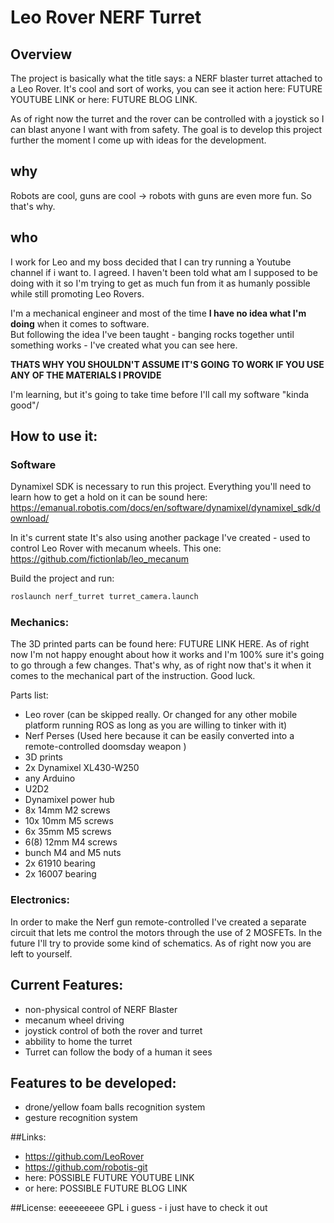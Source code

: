 # Leo Rover NERF Turret

## Overview

The project is basically what the title says: a NERF blaster turret attached to a Leo Rover.
It's cool and sort of works, you can see it action here: FUTURE YOUTUBE LINK or here: FUTURE BLOG LINK.

As of right now the turret and the rover can be controlled with a joystick so I can blast anyone I want with from safety. 
The goal is to develop this project further the moment I come up with ideas for the development.

## why
Robots are cool, guns are cool -> robots with guns are even more fun. So that's why.

## who

I work for Leo and my boss decided that I can try running a Youtube channel if i want to. I agreed. 
I haven't been told what am I supposed to be doing with it so I'm trying to get as much fun from it as humanly possible while still promoting Leo Rovers.

I'm a mechanical engineer and most of the time **I have no idea what I'm doing** when it comes to software.  
But following the idea I've been taught - banging rocks together until something works - I've created what you can see here.

**THATS WHY YOU SHOULDN'T ASSUME IT'S GOING TO WORK IF YOU USE ANY OF THE MATERIALS I PROVIDE**

I'm learning, but it's going to take time before I'll call my software "kinda good"/

## How to use it:

### Software 

Dynamixel SDK is necessary to run this project. Everything you'll need to learn how to get a hold on it can be sound here: https://emanual.robotis.com/docs/en/software/dynamixel/dynamixel_sdk/download/

In it's current state It's also using another package I've created - used to control Leo Rover with mecanum wheels.
This one: https://github.com/fictionlab/leo_mecanum

Build the project and run:

```bash
roslaunch nerf_turret turret_camera.launch
```

### Mechanics:

The 3D printed parts can be found here: FUTURE LINK HERE.
As of right now I'm not happy enought about how it works and I'm 100% sure it's going to go through a few changes. That's why, as of right now that's it when it comes to the mechanical part of the instruction. Good luck.

Parts list:
* Leo rover (can be skipped really. Or changed for any other mobile platform running ROS as long as you are willing to tinker with it)
* Nerf Perses (Used here because it can be easily converted into a remote-controlled doomsday weapon )
* 3D prints
* 2x    Dynamixel XL430-W250
* any Arduino
* U2D2
* Dynamixel power hub
* 8x    14mm M2 screws 
* 10x   10mm M5 screws
* 6x    35mm M5 screws
* 6(8)  12mm M4 screws
* bunch M4 and M5 nuts
* 2x    61910 bearing
* 2x    16007 bearing



### Electronics:

In order to make the Nerf gun remote-controlled I've created a separate circuit that lets me control the motors through the use of 2 MOSFETs. 
In the future I'll try to provide some kind of schematics. As of right now you are left to yourself. 

## Current Features:
* non-physical control of NERF Blaster
* mecanum wheel driving
* joystick control of both the rover and turret
* abbility to home the turret
* Turret can follow the body of a human it sees

## Features to be developed:
* drone/yellow foam balls recognition system
* gesture recognition system

##Links:
* https://github.com/LeoRover
* https://github.com/robotis-git
* here: POSSIBLE FUTURE YOUTUBE LINK
* or here: POSSIBLE FUTURE BLOG LINK


##License:
eeeeeeeee GPL i guess - i just have to check it out
